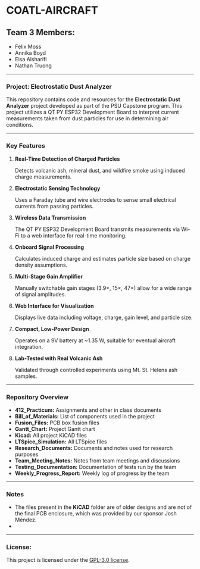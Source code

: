 # COATL-AIRCRAFT

## Team 3 Members:
- Felix Moss
- Annika Boyd
- Eisa Alsharifi
- Nathan Truong

---

### Project: Electrostatic Dust Analyzer

This repository contains code and resources for the **Electrostatic Dust Analyzer** project developed as part of the PSU Capstone program. This project utilizes a QT PY ESP32 Development Board to interpret current measurements taken from dust particles for use in determining air conditions. 

---

### Key Features

1. **Real-Time Detection of Charged Particles**

    Detects volcanic ash, mineral dust, and wildfire smoke using induced charge measurements.

2. **Electrostatic Sensing Technology**

    Uses a Faraday tube and wire electrodes to sense small electrical currents from passing particles.

3. **Wireless Data Transmission**

    The QT PY ESP32 Development Board transmits measurements via Wi-Fi to a web interface for real-time monitoring.

4. **Onboard Signal Processing**

    Calculates induced charge and estimates particle size based on charge density assumptions.

5. **Multi-Stage Gain Amplifier**

    Manually switchable gain stages (3.9×, 15×, 47×) allow for a wide range of signal amplitudes.

6. **Web Interface for Visualization**

    Displays live data including voltage, charge, gain level, and particle size.

7. **Compact, Low-Power Design**

    Operates on a 9V battery at ~1.35 W, suitable for eventual aircraft integration.

8. **Lab-Tested with Real Volcanic Ash**

    Validated through controlled experiments using Mt. St. Helens ash samples.

---

### Repository Overview

- **412_Practicum:** Assignments and other in class documents
- **Bill_of_Materials:** List of components used in the project
- **Fusion_Files:** PCB box fusion files
- **Gantt_Chart:** Project Gantt chart
- **Kicad:** All project KiCAD files
- **LTSpice_Simulation:** All LTSpice files
- **Research_Documents:** Documents and notes used for research purposes
- **Team_Meeting_Notes:** Notes from team meetings and discussions
- **Testing_Documentation:** Documentation of tests run by the team
- **Weekly_Progress_Report:** Weekly log of progress by the team

---

### Notes

- The files present in the **KiCAD** folder are of older designs and are not of the final PCB enclosure, which was provided by our sponsor Josh Méndez.
- 

---

### License:

This project is licensed under the [GPL-3.0 license](LICENSE).